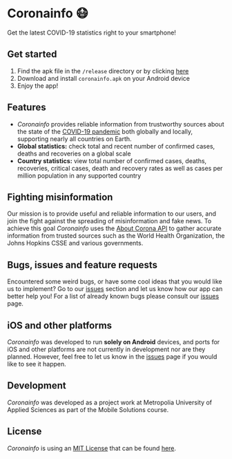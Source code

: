 # Coronainfo 😷

Get the latest COVID-19 statistics right to your smartphone!

## Get started
1. Find the apk file in the `/release` directory or by clicking [here](./release)
2. Download and install `coronainfo.apk` on your Android device
3. Enjoy the app!

## Features
- *Coronainfo* provides reliable information from trustworthy sources about the state of the [COVID-19 pandemic](https://en.wikipedia.org/wiki/COVID-19_pandemic) both globally and locally, supporting nearly all countries on Earth.
- **Global statistics:** check total and recent number of confirmed cases, deaths and recoveries on a global scale
- **Country statistics:** view total number of confirmed cases, deaths, recoveries, critical cases, death and recovery rates as well as cases per million population in any supported country

## Fighting misinformation
Our mission is to provide useful and reliable information to our users, and join the fight against the spreading of misinformation and fake news. To achieve this goal *Coronainfo* uses the [About Corona API](https://about-corona.net/) to gather accurate information from trusted sources such as the World Health Organization, the Johns Hopkins CSSE and various governments.

## Bugs, issues and feature requests
Encountered some weird bugs, or have some cool ideas that you would like us to implement? Go to our [issues](https://github.com/NeoAren/coronainfo/issues) section and let us know how our app can better help you! For a list of already known bugs please consult our [issues](https://github.com/NeoAren/coronainfo/issues) page.

## iOS and other platforms
*Coronainfo* was developed to run **solely on Android** devices, and ports for iOS and other platforms are not currently in development nor are they planned. However, feel free to let us know in the [issues](https://github.com/NeoAren/coronainfo/issues) page if you would like to see it happen.

##  Development
*Coronainfo* was developed as a project work at Metropolia University of Applied Sciences as part of the Mobile Solutions course.

## License
*Coronainfo* is using an [MIT License](https://opensource.org/licenses/MIT) that can be found [here](./LICENSE).
